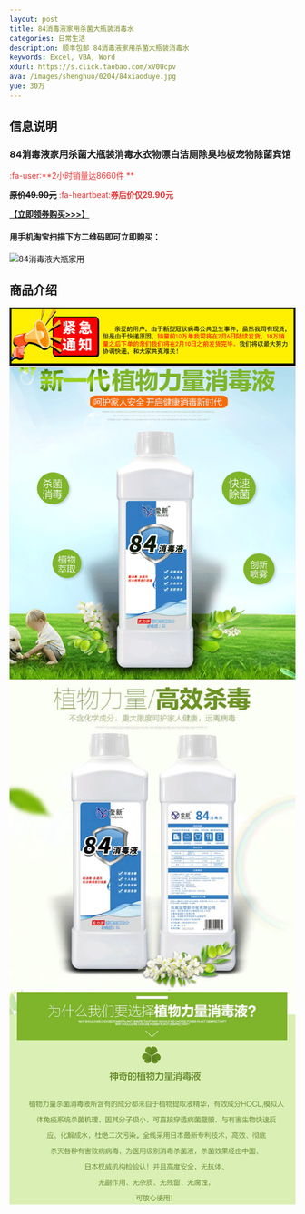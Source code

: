 ```yaml
---
layout: post
title: 84消毒液家用杀菌大瓶装消毒水
categories: 日常生活
description: 顺丰包邮 84消毒液家用杀菌大瓶装消毒水
keywords: Excel, VBA, Word
xdurl: https://s.click.taobao.com/xV0Ucpv
ava: /images/shenghuo/0204/84xiaoduye.jpg
yue: 30万
---
```




## 信息说明
### 84消毒液家用杀菌大瓶装消毒水衣物漂白洁厕除臭地板宠物除菌宾馆

<span style="color:#E53333;"> :fa-user:**2小时销量达8660件 ** </span>


**~~原价49.90元~~**
<span style="color:#E53333;">
:fa-heartbeat:**券后价仅29.90元**
</span>

**[【立即领券购买>>>】](https://s.click.taobao.com/59xmbpv)**


#### 用手机淘宝扫描下方二维码即可立即购买：

![84消毒液大瓶家用](/images/shenghuo/0204/84img.jpg)


## 商品介绍

![84消毒液大瓶家用](/images/shenghuo/0204/84tongzhi.jpg)
![84消毒液大瓶家用](/images/shenghuo/0204/84tu1.png)
![84消毒液大瓶家用](/images/shenghuo/0204/84tu2.jpg)
![84消毒液大瓶家用](/images/shenghuo/0204/84tu3.jpg)
